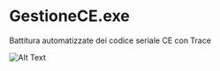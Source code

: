 # GestioneCE.exe
Battitura automatizzate dei codice seriale CE con Trace

![Alt Text](https://media.giphy.com/media/vFKqnCdLPNOKc/giphy.gif)
